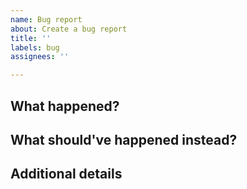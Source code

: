 ```yaml
---
name: Bug report
about: Create a bug report
title: ''
labels: bug
assignees: ''

---
```


## What happened?

## What should've happened instead?

## Additional details

